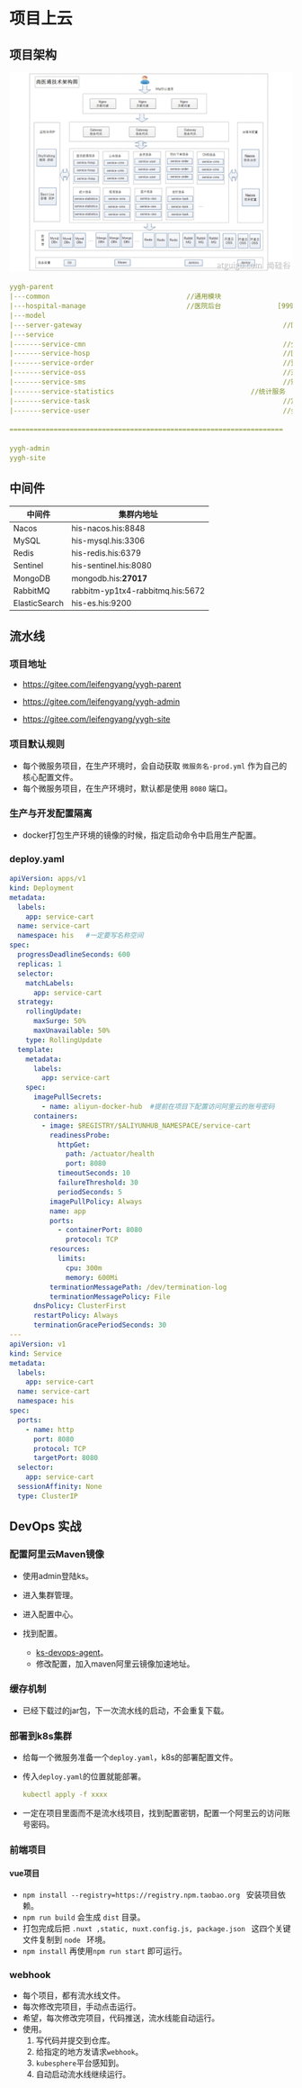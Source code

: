 # 项目上云

## 项目架构

![page_1](image/page_1.png)

```yaml
yygh-parent
|---common                                  //通用模块
|---hospital-manage                         //医院后台				[9999]   
|---model																		//数据模型
|---server-gateway													//网关    				[80]
|---service																	//微服务层
|-------service-cmn													//公共服务				[8202]
|-------service-hosp												//医院数据服务		[8201]
|-------service-order												//预约下单服务		[8206]
|-------service-oss													//对象存储服务		[8205]
|-------service-sms													//短信服务				[8204]
|-------service-statistics									//统计服务				[8208]
|-------service-task												//定时服务				[8207]
|-------service-user												//会员服务				[8203]

====================================================================

yygh-admin																	//医院管理后台		[9528]
yygh-site																		//挂号平台				[3000]
```

## 中间件

| 中间件        | 集群内地址                       |
| ------------- | -------------------------------- |
| Nacos         | his-nacos.his:8848               |
| MySQL         | his-mysql.his:3306               |
| Redis         | his-redis.his:6379               |
| Sentinel      | his-sentinel.his:8080            |
| MongoDB       | mongodb.his:**27017**            |
| RabbitMQ      | rabbitm-yp1tx4-rabbitmq.his:5672 |
| ElasticSearch | his-es.his:9200                  |

## 流水线

### 项目地址

- https://gitee.com/leifengyang/yygh-parent

- https://gitee.com/leifengyang/yygh-admin

- https://gitee.com/leifengyang/yygh-site

### 项目默认规则

- 每个微服务项目，在生产环境时，会自动获取   ` 微服务名-prod.yml ` 作为自己的核心配置文件。
- 每个微服务项目，在生产环境时，默认都是使用 `8080` 端口。

### 生产与开发配置隔离

- docker打包生产环境的镜像的时候，指定启动命令中启用生产配置。


### deploy.yaml

```yaml
apiVersion: apps/v1
kind: Deployment
metadata:
  labels:
    app: service-cart
  name: service-cart
  namespace: his   #一定要写名称空间
spec:
  progressDeadlineSeconds: 600
  replicas: 1
  selector:
    matchLabels:
      app: service-cart
  strategy:
    rollingUpdate:
      maxSurge: 50%
      maxUnavailable: 50%
    type: RollingUpdate
  template:
    metadata:
      labels:
        app: service-cart
    spec:
      imagePullSecrets:
        - name: aliyun-docker-hub  #提前在项目下配置访问阿里云的账号密码
      containers:
        - image: $REGISTRY/$ALIYUNHUB_NAMESPACE/service-cart
          readinessProbe:
            httpGet:
              path: /actuator/health
              port: 8080
            timeoutSeconds: 10
            failureThreshold: 30
            periodSeconds: 5
          imagePullPolicy: Always
          name: app
          ports:
            - containerPort: 8080
              protocol: TCP
          resources:
            limits:
              cpu: 300m
              memory: 600Mi
          terminationMessagePath: /dev/termination-log
          terminationMessagePolicy: File
      dnsPolicy: ClusterFirst
      restartPolicy: Always
      terminationGracePeriodSeconds: 30
---
apiVersion: v1
kind: Service
metadata:
  labels:
    app: service-cart
  name: service-cart
  namespace: his
spec:
  ports:
    - name: http
      port: 8080
      protocol: TCP
      targetPort: 8080
  selector:
    app: service-cart
  sessionAffinity: None
  type: ClusterIP
```

## DevOps 实战

### 配置阿里云Maven镜像

- 使用admin登陆ks。
- 进入集群管理。

- 进入配置中心。
- 找到配置。
  - [ks-devops-agent](http://139.198.165.238:30880/clusters/default/projects/kubesphere-devops-system/configmaps/ks-devops-agent)。
  - 修改配置，加入maven阿里云镜像加速地址。


### 缓存机制

- 已经下载过的jar包，下一次流水线的启动，不会重复下载。


### 部署到k8s集群

- 给每一个微服务准备一个`deploy.yaml`，k8s的部署配置文件。

- 传入`deploy.yaml`的位置就能部署。

  ```yaml
  kubectl apply -f xxxx
  ```

- 一定在项目里面而不是流水线项目，找到配置密钥，配置一个阿里云的访问账号密码。

### 前端项目

#### vue项目

- `npm install --registry=https://registry.npm.taobao.org ` 安装项目依赖。
- `npm run build` 会生成 `dist` 目录。
- 打包完成后把 `.nuxt ,static, nuxt.config.js, package.json ` 这四个关键文件复制到 `node ` 环境。
- `npm install` 再使用`npm run start` 即可运行。

### webhook

- 每个项目，都有流水线文件。
- 每次修改完项目，手动点击运行。
- 希望，每次修改完项目，代码推送，流水线能自动运行。
- 使用。
  1. 写代码并提交到仓库。
  2. 给指定的地方发请求`webhook`。
  3. `kubesphere`平台感知到。
  4. 自动启动流水线继续运行。

